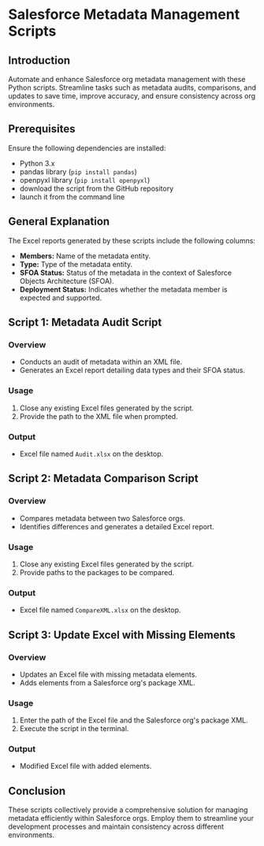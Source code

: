 # Salesforce Metadata Management Scripts

## Introduction

Automate and enhance Salesforce org metadata management with these Python scripts. Streamline tasks such as metadata audits, comparisons, and updates to save time, improve accuracy, and ensure consistency across org environments.

## Prerequisites

Ensure the following dependencies are installed:

- Python 3.x
- pandas library (`pip install pandas`)
- openpyxl library (`pip install openpyxl`)
- download the script from  the GitHub repository
- launch it from the command line

## General Explanation

The Excel reports generated by these scripts include the following columns:

- **Members:** Name of the metadata entity.
- **Type:** Type of the metadata entity.
- **SFOA Status:** Status of the metadata in the context of Salesforce Objects Architecture (SFOA).
- **Deployment Status:** Indicates whether the metadata member is expected and supported.

## Script 1: Metadata Audit Script
### Overview
- Conducts an audit of metadata within an XML file.
- Generates an Excel report detailing data types and their SFOA status.
### Usage
1. Close any existing Excel files generated by the script.
2. Provide the path to the XML file when prompted.
### Output
- Excel file named `Audit.xlsx` on the desktop.

## Script 2: Metadata Comparison Script
### Overview
- Compares metadata between two Salesforce orgs.
- Identifies differences and generates a detailed Excel report.
### Usage
1. Close any existing Excel files generated by the script.
2. Provide paths to the packages to be compared.
### Output
- Excel file named `CompareXML.xlsx` on the desktop.

## Script 3: Update Excel with Missing Elements
### Overview
- Updates an Excel file with missing metadata elements.
- Adds elements from a Salesforce org's package XML.
### Usage
1. Enter the path of the Excel file and the Salesforce org's package XML.
2. Execute the script in the terminal.
### Output
- Modified Excel file with added elements.

## Conclusion
These scripts collectively provide a comprehensive solution for managing metadata efficiently within Salesforce orgs. Employ them to streamline your development processes and maintain consistency across different environments.
